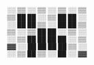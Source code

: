 ░░ ▒▒ ░░ ▒▒ ░░ ▒▒ ░░ ▒▒   
▒▒ ██ ██ ░░ ▒▒ ██ ██ ░░   
░░ ██ ██ ▒▒ ░░ ██ ██ ▒▒   
▒▒ ░░ ▒▒ ██ ██ ░░ ▒▒ ░░   
░░ ▒▒ ██ ██ ██ ██ ░░ ▒▒   
▓▓ ░░ ██ ██ ██ ██ ▒▒ ░░   
░░ ▒▒ ██ ▒▒ ░░ ██ ░░ ▓▓   

